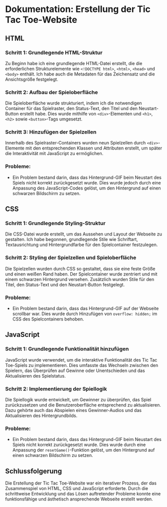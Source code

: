 # Dokumentation: Erstellung der Tic Tac Toe-Website

## HTML

### Schritt 1: Grundlegende HTML-Struktur
Zu Beginn habe ich eine grundlegende HTML-Datei erstellt, die die erforderlichen Strukturelemente wie `<!DOCTYPE html>`, `<html>`, `<head>` und `<body>` enthält. Ich habe auch die Metadaten für das Zeichensatz und die Ansichtsgröße festgelegt.

### Schritt 2: Aufbau der Spieloberfläche
Die Spieloberfläche wurde strukturiert, indem ich die notwendigen Container für das Spielraster, den Status-Text, den Titel und den Neustart-Button erstellt habe. Dies wurde mithilfe von `<div>`-Elementen und `<h1>`, `<h2>` sowie `<button>`-Tags umgesetzt.

### Schritt 3: Hinzufügen der Spielzellen
Innerhalb des Spielraster-Containers wurden neun Spielzellen durch `<div>`-Elemente mit den entsprechenden Klassen und Attributen erstellt, um später die Interaktivität mit JavaScript zu ermöglichen.

### Probleme:
- Ein Problem bestand darin, dass das Hintergrund-GIF beim Neustart des Spiels nicht korrekt zurückgesetzt wurde. Dies wurde jedoch durch eine Anpassung des JavaScript-Codes gelöst, um den Hintergrund auf einen schwarzen Bildschirm zu setzen.

## CSS

### Schritt 1: Grundlegende Styling-Struktur
Die CSS-Datei wurde erstellt, um das Aussehen und Layout der Webseite zu gestalten. Ich habe begonnen, grundlegende Stile wie Schriftart, Textausrichtung und Hintergrundfarbe für den Spielcontainer festzulegen.

### Schritt 2: Styling der Spielzellen und Spieloberfläche
Die Spielzellen wurden durch CSS so gestaltet, dass sie eine feste Größe und einen weißen Rand haben. Der Spielcontainer wurde zentriert und mit einem schwarzen Hintergrund versehen. Zusätzlich wurden Stile für den Titel, den Status-Text und den Neustart-Button festgelegt.

### Probleme:
- Ein Problem bestand darin, dass das Hintergrund-GIF auf der Webseite scrollbar war. Dies wurde durch Hinzufügen von `overflow: hidden;` im CSS des Spielcontainers behoben.

## JavaScript

### Schritt 1: Grundlegende Funktionalität hinzufügen
JavaScript wurde verwendet, um die interaktive Funktionalität des Tic Tac Toe-Spiels zu implementieren. Dies umfasste das Wechseln zwischen den Spielern, das Überprüfen auf Gewinne oder Unentschieden und das Aktualisieren des Spielstatus.

### Schritt 2: Implementierung der Spiellogik
Die Spiellogik wurde entwickelt, um Gewinner zu überprüfen, das Spiel zurückzusetzen und die Benutzeroberfläche entsprechend zu aktualisieren. Dazu gehörte auch das Abspielen eines Gewinner-Audios und das Aktualisieren des Hintergrundbilds.

### Probleme:
- Ein Problem bestand darin, dass das Hintergrund-GIF beim Neustart des Spiels nicht korrekt zurückgesetzt wurde. Dies wurde durch eine Anpassung der `resetGame()`-Funktion gelöst, um den Hintergrund auf einen schwarzen Bildschirm zu setzen.

## Schlussfolgerung
Die Erstellung der Tic Tac Toe-Website war ein iterativer Prozess, der das Zusammenspiel von HTML, CSS und JavaScript erforderte. Durch die schrittweise Entwicklung und das Lösen auftretender Probleme konnte eine funktionsfähige und ästhetisch ansprechende Webseite erstellt werden.
